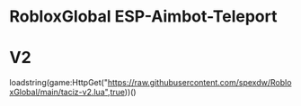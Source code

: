 # RobloxGlobal ESP-Aimbot-Teleport

# V2 
loadstring(game:HttpGet("https://raw.githubusercontent.com/spexdw/RobloxGlobal/main/taciz-v2.lua",true))()
